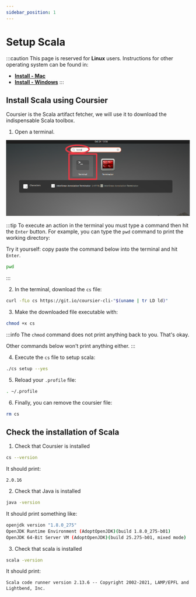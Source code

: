 ```yaml
---
sidebar_position: 1
---
```


# Setup Scala

:::caution
This page is reserved for **Linux** users. Instructions for other operating system can be found in:
- [**Install - Mac**](../mac/scala-setup)
- [**Install - Windows**](../windows/scala-setup)
:::

## Install Scala using Coursier

Coursier is the Scala artifact fetcher, we will use it to download the indispensable Scala toolbox.

1. Open a terminal.

![Open terminal](/img/installation/linux/terminal.png)

:::tip
To execute an action in the terminal you must type a command then hit the `Enter` button.
For example, you can type the `pwd` command to print the working directory:

Try it yourself: copy paste the command below into the terminal and hit `Enter`.
```bash
pwd
```
:::

2. In the terminal, download the `cs` file:

```bash
curl -fLo cs https://git.io/coursier-cli-"$(uname | tr LD ld)"
```

3. Make the downloaded file executable with:

```bash
chmod +x cs
```

:::info
The `chmod` command does not print anything back to you. That's okay.

Other commands below won't print anything either.
:::

4. Execute the `cs` file to setup scala:

```bash
./cs setup --yes
```

5. Reload your `.profile` file:

```bash
. ~/.profile
```

6. Finally, you can remove the coursier file:

```bash
rm cs
```

## Check the installation of Scala

1. Check that Coursier is installed

```bash
cs --version
```

It should print:

```
2.0.16
```

2. Check that Java is installed

```bash
java -version
```

It should print something like:
```bash
openjdk version "1.8.0_275"
OpenJDK Runtime Environment (AdoptOpenJDK)(build 1.8.0_275-b01)
OpenJDK 64-Bit Server VM (AdoptOpenJDK)(build 25.275-b01, mixed mode)
```

3. Check that scala is installed

```bash
scala -version
```

It should print:
```
Scala code runner version 2.13.6 -- Copyright 2002-2021, LAMP/EPFL and Lightbend, Inc.
```
